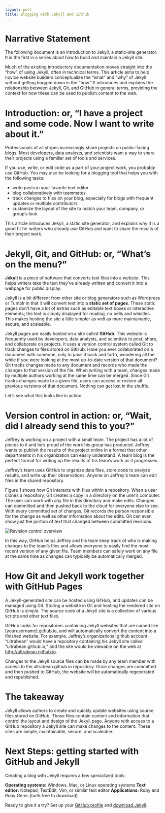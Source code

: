 ```yaml
---
layout: post
title: Blogging with Jekyll and Github
---
```


# Narrative Statement

The following document is an introduction to Jekyll, a static-site generator. It is the first in a series about how to build and maintain a Jekyll site.

Much of the existing introductory documentation moves straight into the “how” of using Jekyll, often in technical terms. This article aims to help novice website builders conceptualize the “what” and “why” of Jekyll without getting bogged down in the “how.” It introduces and explains the relationship between Jekyll, Git, and GitHub in general terms, providing the context for how these can be used to publish content to the web.

# Introduction: or, “I have a project and some code. Now I want to write about it.” 

Professionals of all stripes increasingly share projects on public-facing blogs. Most developers, data analysts, and scientists want a way to share their projects using a familiar set of tools and services.

If you use, write, or edit code as a part of your project work, you probably use GitHub. You may also be looking for a blogging tool that helps you with the following tasks:

* write posts in your favorite text editor
* blog collaboratively with teammates
* track changes to files on your blog, especially for blogs with frequent updates or multiple contributors
* customize the layout of the site to match your team, company, or group’s look

This article introduces Jekyll, a static site generator, and explains why it is a good fit for writers who already use GitHub and want to share the results of their project work.


# Jekyll, Git, and GitHub: or, “What’s on the menu?”

**Jekyll** is a piece of software that converts text files into a website. This helps writers take the text they’ve already written and convert it into a webpage for public display. 

Jekyll is a bit different from other site or blog generators such as Wordpress or Tumblr in that it will convert text into a **static set of pages**. These static pages don’t have a lot of extras such as editable text boxes or interactive elements; the text is simply displayed for reading, no bells and whistles. This makes hosting the site a little simpler as well as more maintainable, secure, and scaleable.

Jekyll pages are easily hosted on a site called **GitHub**. This website is frequently used by developers, data analysts, and scientists to post, share, and collaborate on projects. It uses a version control system called Git to track changes to files stored on GitHub. Have you ever collaborated on a document with someone, only to pass it back and forth, wondering all the while if you were looking at the most up-to-date version of that document? Git tracks changes made to any document and records who made the changes to that version of the file. When writing with a team, changes made by multiple authors working at the same time can be merged. Since Git tracks changes made to a given file, users can access or restore all previous versions of that document. Nothing can get lost in the shuffle.

Let’s see what this looks like in action. 


# Version control in action: or, “Wait, did I already send this to you?”
 
Jeffrey is working on a project with a small team. The project has a lot of pieces to it and he’s proud of the work his group has produced. Jeffrey wants to publish the results of the project online in a format that other departments in his organization can easily understand. A team blog is the perfect format for writing up the results of his team’s work as it progresses.

Jeffrey’s team uses GitHub to organize data files, store code to analyze results, and write up their observations. Anyone on Jeffrey's team can edit files in the shared repository. 


Figure 1 shows how Git interacts with files within a repository. When a user clones a repository, Git creates a copy in a directory on the user’s computer. The user can work with any file in this directory and make edits. Changes can committed and then pushed back to the cloud for everyone else to see. With every committed set of changes, Git records the person responsible for the change as well as other information about the edits. Git can even show just the portion of text that changed between committed revisions.

![Revision control overview](/assets/img/git-committing.svg "Figure 1--How Git controls updates
(Source: software-carpentry.org)")

In this way, GitHub helps Jeffrey and his team keep track of who is making changes to the team’s files and allows everyone to easily find the most recent version of any given file. Team members can safely work on any file at the same time as changes can typically be automatically merged.

# How Git and Jekyll work together with GitHub Pages

A Jekyll-generated site can be hosted using GitHub, and updates can be managed using Git. Storing a website in Git and hosting the rendered site on GitHub is simple. The source code of a Jekyll site is a collection of various scripts and other text files.

GitHub looks for repositories containing Jekyll websites that are named like [yourusername].github.io, and will automatically convert the content into a finished website. For example, Jeffrey’s organizational github account “ultrabean” would have a repository containing his Jekyll site called “ultrabean.github.io,” and the site would be viewable on the web at http://ultrabean.github.io.

Changes to the Jekyll source files can be made by any team member with access to the ultrabean.github.io repository. Once changes are committed and then pushed to GitHub, the website will be automatically regenerated and republished.


# The takeaway

Jekyll allows authors to create and quickly update websites using source files stored on GitHub. Those files contain content and information that control the layout and design of the Jekyll page. Anyone with access to a GitHub repository a Jekyll site can make changes to the content. These sites are simple, maintainable, secure, and scaleable. 

# Next Steps: getting started with GitHub and Jekyll

Creating a blog with Jekyll requires a few specialized tools:

**Operating systems:** Windows, Mac, or Linux operating systems 
**Text editor:** Notepad, TextEdit, Vim, or similar text editor
**Applications:** Ruby and Ruby Gems (both free to download)

Ready to give it a try? Set up your [GitHub profile](https://github.com/) and [download Jekyll](http://jekyllrb.com/docs/quickstart/).

